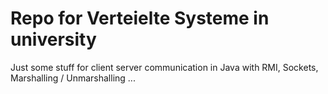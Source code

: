 # Repo for Verteielte Systeme in university
Just some stuff for client server communication in Java with RMI, Sockets, Marshalling / Unmarshalling ...
